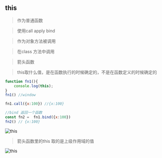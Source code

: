 ## this

> 作为普通函数

> 使用call apply bind 

> 作为对象方法被调用

> 在class 方法中调用

> 箭头函数

> this取什么值，是在函数执行的时候确定的，不是在函数定义的时候确定的

```js
function fn1(){
    console.log(this);
}
fn1() //window

fn1.call({x:100}) //{x:100}

//bind 返回一个函数
const fn2 =  fn1.bind({x:100})
fn2() // {x:100} 
```
![this](/zuoyongyu02.png)
>箭头函数里的this 取的是上级作用域的值

![this](/zuoyongyu03.png)



